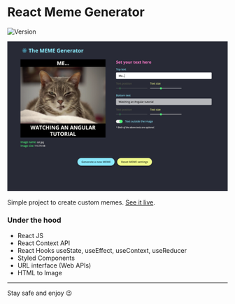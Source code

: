 # React Meme Generator

![Version](https://img.shields.io/badge/version-1.0.2-success)

![App Screen](./src/assets/app-screen.png)

Simple project to create custom memes. [See it live](https://pd-meme-generator.netlify.app/).

### Under the hood

- React JS
- React Context API
- React Hooks useState, useEffect, useContext, useReducer
- Styled Components
- URL interface (Web APIs)
- HTML to Image

---

Stay safe and enjoy 😉
